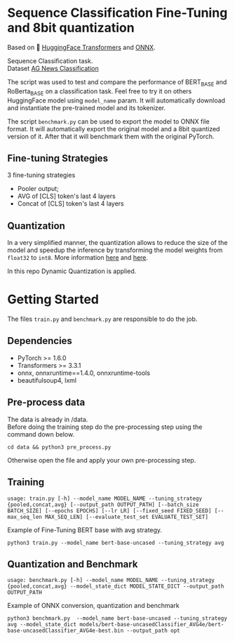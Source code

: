 # Sequence Classification Fine-Tuning and 8bit quantization
Based on 🤗 [HuggingFace Transformers](https://huggingface.co/) and [ONNX](https://onnx.ai/).

Sequence Classification task.\
Dataset [AG News Classification](https://www.kaggle.com/amananandrai/ag-news-classification-dataset)

The script was used to test and compare the performance of BERT<sub>BASE</sub> and RoBerta<sub>BASE</sub> on a classification task. Feel free to try it on others HuggingFace model using `model_name` param. It will automatically download and instantiate the pre-trained model and its tokenizer.

The script `benchmark.py` can be used to export the model to ONNX file format. It will automatically export the original model and a 8bit quantized version of it. After that it will benchmark them with the original PyTorch.

## Fine-tuning Strategies
3 fine-tuning strategies

* Pooler output;
* AVG of [CLS] token's last 4 layers
* Concat of [CLS] token's last 4 layers

## Quantization
In a very simplified manner, the quantization allows to reduce the size of the model and speedup the inference by transforming the model weights from `float32` to `int8`. More information [here](https://medium.com/microsoftazure/faster-and-smaller-quantized-nlp-with-hugging-face-and-onnx-runtime-ec5525473bb7) and [here](https://pytorch.org/docs/stable/quantization.html).

In this repo Dynamic Quantization is applied. 

# Getting Started
The files `train.py` and `benchmark.py` are responsible to do the job. 

## Dependencies
* PyTorch >= 1.6.0
* Transformers >= 3.3.1
* onnx, onnxruntime==1.4.0, onnxruntime-tools
* beautifulsoup4, lxml

## Pre-process data
The data is already in /data.\
Before doing the training step do the pre-processing step using the command down below.

`cd data && python3 pre_process.py`

Otherwise open the file and apply your own pre-processing step.

## Training

`usage: train.py [-h] --model_name MODEL_NAME --tuning_strategy {pooled,concat,avg} [--output_path OUTPUT_PATH]
                [--batch_size BATCH_SIZE] [--epochs EPOCHS] [--lr LR] [--fixed_seed FIXED_SEED]
                [--max_seq_len MAX_SEQ_LEN] [--evaluate_test_set EVALUATE_TEST_SET]`

Example of Fine-Tuning BERT base with avg strategy.

`python3 train.py --model_name bert-base-uncased --tuning_strategy avg
`

## Quantization and Benchmark

`usage: benchmark.py [-h] --model_name MODEL_NAME --tuning_strategy {pooled,concat,avg} --model_state_dict
                    MODEL_STATE_DICT --output_path OUTPUT_PATH`

Example of ONNX conversion, quantization and benchmark

`python3 benchmark.py  --model_name bert-base-uncased --tuning_strategy avg --model_state_dict models/bert-base-uncasedClassifier_AVG4e/bert-base-uncasedClassifier_AVG4e-best.bin --output_path opt`

